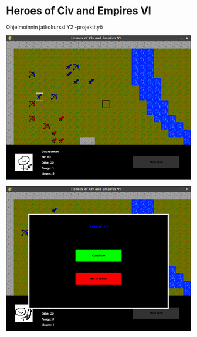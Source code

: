# Heroes of Civ and Empires VI

Ohjelmoinnin jatkokurssi Y2 -projektityö

![Screenshot of the game 1](https://raw.githubusercontent.com/Jonesus/Heroes-of-Civ-and-Empires-VI/master/graphics/screenshots/heroes-of-civ-and-empires.png)

![Screenshot of the game 2](https://raw.githubusercontent.com/Jonesus/Heroes-of-Civ-and-Empires-VI/master/graphics/screenshots/heroes-of-civ-and-empires2.png)
